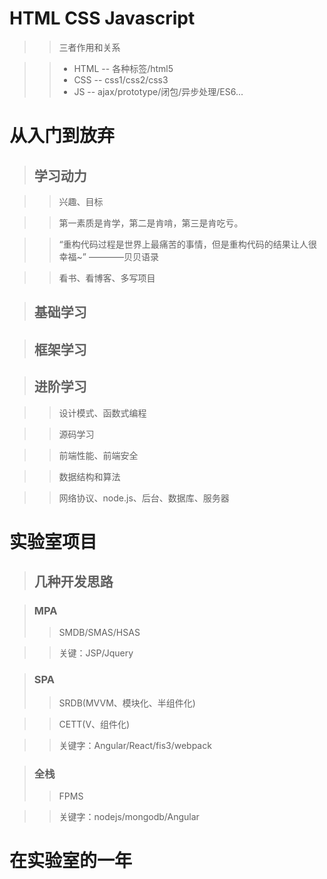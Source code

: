 
# HTML CSS Javascript

>>三者作用和关系

>>* HTML  -- 各种标签/html5
>>* CSS   -- css1/css2/css3
>>* JS    -- ajax/prototype/闭包/异步处理/ES6...


# 从入门到放弃

>## 学习动力

>>兴趣、目标

>>第一素质是肯学，第二是肯啃，第三是肯吃亏。

>>“重构代码过程是世界上最痛苦的事情，但是重构代码的结果让人很幸福~” ————贝贝语录

>>看书、看博客、多写项目

>## 基础学习

>## 框架学习

>## 进阶学习

>>设计模式、函数式编程

>>源码学习

>>前端性能、前端安全

>>数据结构和算法

>>网络协议、node.js、后台、数据库、服务器


# 实验室项目

>## 几种开发思路

>### MPA
>>SMDB/SMAS/HSAS

>>关键：JSP/Jquery

>### SPA
>>SRDB(MVVM、模块化、半组件化)

>>CETT(V、组件化)

>>关键字：Angular/React/fis3/webpack

>### 全栈
>>FPMS

>>关键字：nodejs/mongodb/Angular


# 在实验室的一年
